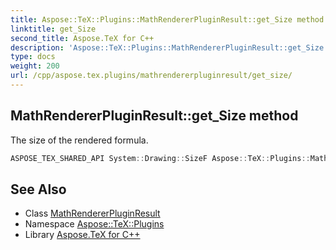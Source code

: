 ```yaml
---
title: Aspose::TeX::Plugins::MathRendererPluginResult::get_Size method
linktitle: get_Size
second_title: Aspose.TeX for C++
description: 'Aspose::TeX::Plugins::MathRendererPluginResult::get_Size method. The size of the rendered formula in C++.'
type: docs
weight: 200
url: /cpp/aspose.tex.plugins/mathrendererpluginresult/get_size/
---
```

## MathRendererPluginResult::get_Size method


The size of the rendered formula.

```cpp
ASPOSE_TEX_SHARED_API System::Drawing::SizeF Aspose::TeX::Plugins::MathRendererPluginResult::get_Size() const
```

## See Also

* Class [MathRendererPluginResult](../)
* Namespace [Aspose::TeX::Plugins](../../)
* Library [Aspose.TeX for C++](../../../)
